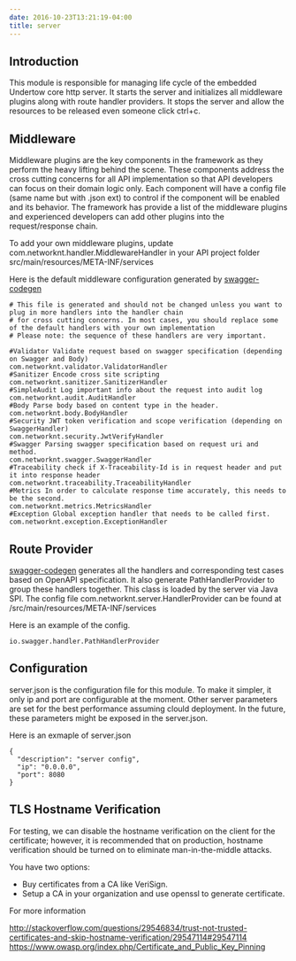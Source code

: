 ```yaml
---
date: 2016-10-23T13:21:19-04:00
title: server
---
```


## Introduction

This module is responsible for managing life cycle of the embedded Undertow core http server. It starts the
server and initializes all middleware plugins along with route handler providers. It stops the server and
allow the resources to be released even someone click ctrl+c.



## Middleware

Middleware plugins are the key components in the framework as they perform the heavy lifting behind the
scene. These components address the cross cutting concerns for all API implementation so that API developers
can focus on their domain logic only. Each component will have a config file (same name but with .json ext)
to control if the component will be enabled and its behavior. The framework has provide a list of the
middleware plugins and experienced developers can add other plugins into the request/response chain.

To add your own middleware plugins, update com.networknt.handler.MiddlewareHandler in
your API project folder src/main/resources/META-INF/services

Here is the default middleware configuration generated by [swagger-codegen](https://github.com/networknt/swagger-codegen)

```
# This file is generated and should not be changed unless you want to plug in more handlers into the handler chain
# for cross cutting concerns. In most cases, you should replace some of the default handlers with your own implementation
# Please note: the sequence of these handlers are very important.

#Validator Validate request based on swagger specification (depending on Swagger and Body)
com.networknt.validator.ValidatorHandler
#Sanitizer Encode cross site scripting
com.networknt.sanitizer.SanitizerHandler
#SimpleAudit Log important info about the request into audit log
com.networknt.audit.AuditHandler
#Body Parse body based on content type in the header.
com.networknt.body.BodyHandler
#Security JWT token verification and scope verification (depending on SwaggerHandler)
com.networknt.security.JwtVerifyHandler
#Swagger Parsing swagger specification based on request uri and method.
com.networknt.swagger.SwaggerHandler
#Traceability check if X-Traceability-Id is in request header and put it into response header
com.networknt.traceability.TraceabilityHandler
#Metrics In order to calculate response time accurately, this needs to be the second.
com.networknt.metrics.MetricsHandler
#Exception Global exception handler that needs to be called first.
com.networknt.exception.ExceptionHandler

```


## Route Provider

[swagger-codegen](https://github.com/networknt/swagger-codegen) generates all the handlers and corresponding
test cases based on OpenAPI specification. It also generate PathHandlerProvider to group these handlers
together. This class is loaded by the server via Java SPI. The config file
com.networknt.server.HandlerProvider can be found at /src/main/resources/META-INF/services

Here is an example of the config.

```
io.swagger.handler.PathHandlerProvider

```

## Configuration

server.json is the configuration file for this module. To make it simpler, it only ip and port are
configurable at the moment. Other server parameters are set for the best performance assuming clould
deployment. In the future, these parameters might be exposed in the server.json.

Here is an exmaple of server.json

```
{
  "description": "server config",
  "ip": "0.0.0.0",
  "port": 8080
}

```

## TLS Hostname Verification

For testing, we can disable the hostname verification on the client for the certificate;
however, it is recommended that on production, hostname verification should be turned on
to eliminate man-in-the-middle attacks. 

You have two options:

* Buy certificates from a CA like VeriSign.
* Setup a CA in your organization and use openssl to generate certificate.

For more information

http://stackoverflow.com/questions/29546834/trust-not-trusted-certificates-and-skip-hostname-verification/29547114#29547114
https://www.owasp.org/index.php/Certificate_and_Public_Key_Pinning

